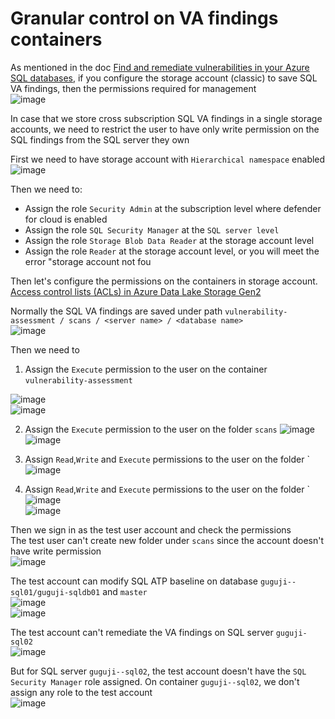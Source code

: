 # Granular control on VA findings containers

As mentioned in the doc [Find and remediate vulnerabilities in your Azure SQL databases](https://learn.microsoft.com/en-us/azure/defender-for-cloud/sql-azure-vulnerability-assessment-find?tabs=classic#find-vulnerabilities-in-your-azure-sql-databases), if you configure the storage account (classic) to save SQL VA findings, then the permissions required for management <br>
![image](https://github.com/guguji666666/GJS-MDC-Tips/assets/96930989/4483237e-ff55-4d99-8e82-8550db911cd3)


In case that we store cross subscription SQL VA findings in a single storage accounts, we need to restrict the user to have only write permission on the SQL findings from the SQL server they own <br>

First we need to have storage account with `Hierarchical namespace` enabled <br>
![image](https://github.com/guguji666666/GJS-MDC-Tips/assets/96930989/32731c6e-93d2-4ae3-9c79-05df26db4540)

Then we need to:
* Assign the role `Security Admin` at the subscription level where defender for cloud is enabled
* Assign the role `SQL Security Manager` at the `SQL server level`
* Assign the role `Storage Blob Data Reader` at the storage account level
* Assign the role `Reader` at the storage account level, or you will meet the error "storage account not fou

Then let's configure the permissions on the containers in storage account. <br>
[Access control lists (ACLs) in Azure Data Lake Storage Gen2](https://learn.microsoft.com/en-us/azure/storage/blobs/data-lake-storage-access-control)

Normally the SQL VA findings are saved under path `vulnerability-assessment / scans / <server name> / <database name>` <br>
![image](https://github.com/guguji666666/GJS-MDC-Tips/assets/96930989/c56e976e-2271-473a-a4cb-f54bf7a59768)

Then we need to 
1. Assign the `Execute` permission to the user on the container `vulnerability-assessment` 

![image](https://github.com/guguji666666/GJS-MDC-Tips/assets/96930989/b14239ae-58c6-4407-a92d-d2e459da1c72) <br>
![image](https://github.com/guguji666666/GJS-MDC-Tips/assets/96930989/23a5e2e5-656a-481b-8830-6e4027cd911d)

2. Assign the `Execute` permission to the user on the folder `scans`
![image](https://github.com/guguji666666/GJS-MDC-Tips/assets/96930989/99653e62-4f29-4c2a-81bc-a15c51c776de) <br>
![image](https://github.com/guguji666666/GJS-MDC-Tips/assets/96930989/103f79e9-901f-4842-9ff2-2053c0b49fdd)

3. Assign `Read`,`Write` and `Execute` permissions to the user on the folder `<your SQL server name>
![image](https://github.com/guguji666666/GJS-MDC-Tips/assets/96930989/9e1c9f56-2bff-489e-b364-a0aa63b5b335)

4. Assign `Read`,`Write` and `Execute` permissions to the user on the folder `<your SQL databases>
![image](https://github.com/guguji666666/GJS-MDC-Tips/assets/96930989/a729cdaa-e288-4db1-ab3b-ae68be67ed6f) <br>
![image](https://github.com/guguji666666/GJS-MDC-Tips/assets/96930989/3ffdbba2-dcf9-4c26-9a2b-7f0799ed84a3)

Then we sign in as the test user account and check the permissions <br>
The test user can't create new folder under `scans` since the account doesn't have write permission <br>
![image](https://github.com/guguji666666/GJS-MDC-Tips/assets/96930989/88e30b58-0780-4812-80e8-223a1402da69) <br>

The test account can modify SQL ATP baseline on database `guguji--sql01/guguji-sqldb01` and `master` <br>
![image](https://github.com/guguji666666/GJS-MDC-Tips/assets/96930989/2cdac16f-8825-4ab1-a6b4-774125046c68) <br>
![image](https://github.com/guguji666666/GJS-MDC-Tips/assets/96930989/5ba768f2-49df-4753-9f8f-397847b2540c)


The test account can't remediate the VA findings on SQL server `guguji-sql02` <br>
![image](https://github.com/guguji666666/GJS-MDC-Tips/assets/96930989/9452a594-b5f9-419e-8ccf-358c56206a8e) <br>

But for SQL server `guguji--sql02`, the test account doesn't have the `SQL Security Manager` role assigned. On container `guguji--sql02`, we don't assign any role to the test account <br>
![image](https://github.com/guguji666666/GJS-MDC-Tips/assets/96930989/bf10fe79-1337-4717-a874-6317d7d60c91)

